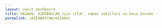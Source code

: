 ```yaml
---
layout: vakit_dashboard
title: KAZAKH, AZERBAYCAN için iftar, namaz vakitleri ve hava durumu - ilçe/eyalet seç
permalink: /AZERBAYCAN/KAZAKH/
---
```


<script type="text/javascript">
  var GLOBAL_COUNTRY = 'AZERBAYCAN';
  var GLOBAL_CITY = 'KAZAKH';
  var GLOBAL_STATE = '';
  var lat = 72;
  var lon = 21;
</script>
